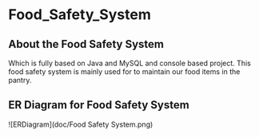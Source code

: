 # Food_Safety_System

## About the Food Safety System
Which is fully based on Java and MySQL and console based project. This food safety system is mainly used for to maintain
our food items in the pantry.

## ER Diagram for Food Safety System
![ERDiagram](doc/Food Safety System.png)
